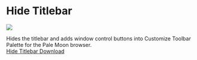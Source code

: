 # Hide Titlebar
<img src="https://github.com/srazzano/Images/blob/master/hidetitlebar.png"/>

Hides the titlebar and adds window control buttons into Customize Toolbar Palette for the Pale Moon browser.<br><a href="https://raw.githubusercontent.com/srazzano/Hide_Titlebar/master/hide-titlebar-PM57.3.1.xpi">Hide Titlebar Download</a>
